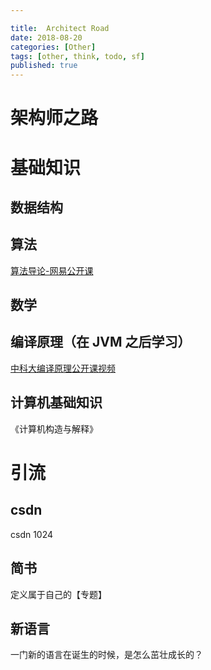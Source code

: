```yaml
---

title:  Architect Road
date: 2018-08-20
categories: [Other]
tags: [other, think, todo, sf]
published: true
---
```


# 架构师之路

# 基础知识

## 数据结构

## 算法

[算法导论-网易公开课](https://open.163.com/movie/2010/12/G/F/M6UTT5U0I_M6V2T1JGF.html)

## 数学

## 编译原理（在 JVM 之后学习）

[中科大编译原理公开课视频](http://www.pchou.info/resource/2013/12/31/compiler.html)

## 计算机基础知识

《计算机构造与解释》

# 引流

## csdn

csdn 1024 

## 简书

定义属于自己的【专题】

## 新语言

一门新的语言在诞生的时候，是怎么茁壮成长的？


